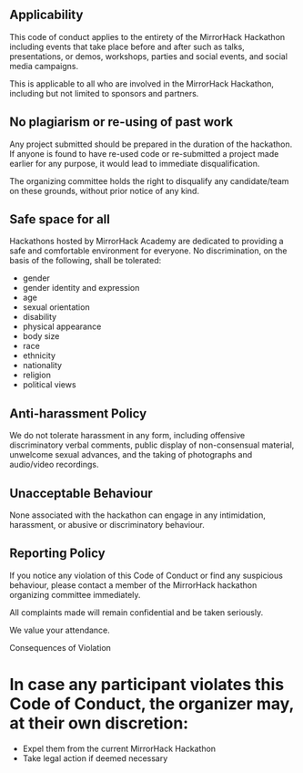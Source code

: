 ## Applicability

This code of conduct applies to the entirety of the MirrorHack Hackathon including events that take place before and after such as talks, presentations, or demos, workshops, parties and social events, and social media campaigns.

This is applicable to all who are involved in the MirrorHack Hackathon, including but not limited to sponsors and partners.

## No plagiarism or re-using of past work

Any project submitted should be prepared in the duration of the hackathon. If anyone is found to have re-used code or re-submitted a project made earlier for any purpose, it would lead to immediate disqualification.

The organizing committee holds the right to disqualify any candidate/team on these grounds, without prior notice of any kind.

## Safe space for all

Hackathons hosted by MirrorHack Academy are dedicated to providing a safe and comfortable environment for everyone. No discrimination, on the basis of the following, shall be tolerated:

- gender
- gender identity and expression
- age
- sexual orientation
- disability
- physical appearance
- body size
- race
- ethnicity
- nationality
- religion
- political views

## Anti-harassment Policy

We do not tolerate harassment in any form, including offensive discriminatory verbal comments, public display of non-consensual material, unwelcome sexual advances, and the taking of photographs and audio/video recordings.

## Unacceptable Behaviour

None associated with the hackathon can engage in any intimidation, harassment, or abusive or discriminatory behaviour.

## Reporting Policy

If you notice any violation of this Code of Conduct or find any suspicious behaviour, please contact a member of the MirrorHack hackathon organizing committee immediately.

All complaints made will remain confidential and be taken seriously.

We value your attendance.

Consequences of Violation

# In case any participant violates this Code of Conduct, the organizer may, at their own discretion:

- Expel them from the current MirrorHack Hackathon
- Take legal action if deemed necessary

